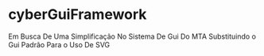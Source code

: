 # cyberGuiFramework
Em Busca De Uma Simplificação No Sistema De Gui Do MTA Substituindo o Gui Padrão Para o Uso De SVG
